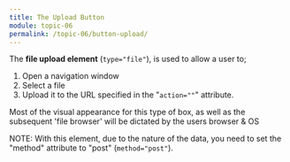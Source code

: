 ```yaml
---
title: The Upload Button
module: topic-06
permalink: /topic-06/button-upload/
---
```


<div class="divider-heading"></div>

The **file upload element** (`type="file"`), is used to allow a user to;

1. Open a navigation window
2. Select a file
3. Upload it to the URL specified in the "`action=""`" attribute.

Most of the visual appearance for this type of box, as well as the subsequent 'file browser' will be dictated by the users browser & OS


<div class="codepen-embed">
  <p data-height="400" data-theme-id="30567" data-slug-hash="zEzxOV" data-default-tab="html,result" data-user="Media-Ed-Online" data-embed-version="2" data-pen-title="[Intro-Web-Dev] Topic-05: Botton Input Elements, Pt. 1" class="codepen"></p>
</div>


<span class="label label-info">NOTE:</span> With this element, due to the nature of the data, you need to set the "method" attribute to "post" (`method="post"`).
